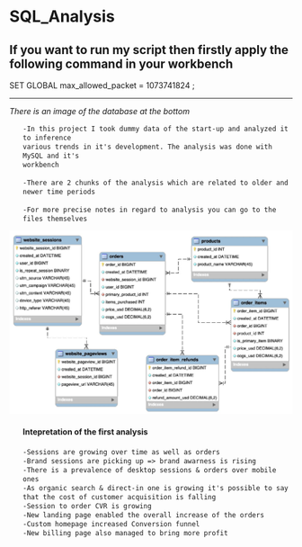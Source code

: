 # SQL_Analysis
<h2>If you want to run my script then firstly apply the following command in your workbench</h2> 
SET GLOBAL max_allowed_packet = 1073741824 ;

<hr>
<i>There is an image of the database at the bottom</i>

<ul>

	-In this project I took dummy data of the start-up and analyzed it to inference
	various trends in it's development. The analysis was done with MySQL and it's 
	workbench

	-There are 2 chunks of the analysis which are related to older and newer time periods

	-For more precise notes in regard to analysis you can go to the files themselves

</ul>

![Alt text](DB_Structure.png?raw=true)


<ol>
<h4>Intepretation of the first analysis</h4>
	
	-Sessions are growing over time as well as orders
	-Brand sessions are picking up => brand awarness is rising
	-There is a prevalence of desktop sessions & orders over mobile ones
	-As organic search & direct-in one is growing it's possible to say that the cost of customer acquisition is falling
	-Session to order CVR is growing
	-New landing page enabled the overall increase of the orders
	-Custom homepage increased Conversion funnel
	-New billing page also managed to bring more profit

</ol>
